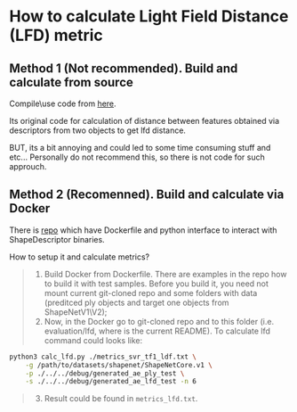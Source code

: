 # How to calculate Light Field Distance (LFD) metric

## Method 1 (Not recommended). Build and calculate from source
Compile\use code from [here](https://github.com/Sunwinds/ShapeDescriptor).

Its original code for calculation of distance between features obtained via descriptors from two objects to get lfd distance.

BUT, its a bit annoying and could led to some time consuming stuff and etc... 
Personally do not recommend this, so there is not code for such approuch.

## Method 2 (Recomenned). Build and calculate via Docker
There is [repo](https://github.com/TaplierShiru/light-field-distance) which have Dockerfile and python interface to interact with ShapeDescriptor binaries.

How to setup it and calculate metrics?
> 1. Build Docker from Dockerfile. There are examples in the repo how to build it with test samples. Before you build it, you need not mount current git-cloned repo and some folders with data (preditced ply objects and target one objects from ShapeNetV1\V2);
> 2. Now, in the Docker go to git-cloned repo and to this folder (i.e. evaluation/lfd, where is the current README). To calculate lfd command could looks like:
```bash
python3 calc_lfd.py ./metrics_svr_tf1_ldf.txt \
    -g /path/to/datasets/shapenet/ShapeNetCore.v1 \
    -p ./../../debug/generated_ae_ply_test \
    -s ./../../debug/generated_ae_lfd_test -n 6
```
> 3. Result could be found in `metrics_lfd.txt`.